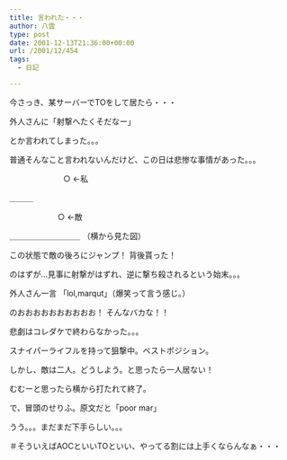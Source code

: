 ```yaml
---
title: 言われた・・・
author: 八雲
type: post
date: 2001-12-13T21:36:00+00:00
url: /2001/12/454
tags:
  - 日記

---
```

今さっき、某サーバーでTOをして居たら・・・
  
外人さんに「射撃へたくそだなー」
  
とか言われてしまった。。。
  
普通そんなこと言われないんだけど、この日は悲惨な事情があった。。。
   
　 　 　　　 　○ ←私
               
＿＿＿

　 　 　 　 　○ ←敵
  
＿＿＿＿＿＿＿＿＿ （横から見た図）

この状態で敵の後ろにジャンプ！ 背後貰った！
  
のはずが…見事に射撃がはずれ、逆に撃ち殺されるという始末。。。
  
外人さん一言 「lol,marqut」（爆笑って言う感じ。）
  
のおおおおおおおおおお！ そんなバカな！！

悲劇はコレダケで終わらなかった。。。
  
スナイパーライフルを持って狙撃中。ベストポジション。
  
しかし、敵は二人。どうしよう。と思ったら一人居ない！
  
むむーと思ったら横から打たれて終了。
  
で、冒頭のせりふ。原文だと「poor mar」
  
うう。。。まだまだ下手らしい。。。
  
＃そういえばAOCといいTOといい、やってる割には上手くならんなぁ・・・
